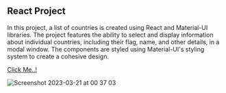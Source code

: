 ## React Project

In this project, a list of countries is created using React and Material-UI libraries. The project features the ability to select and display information about individual countries, including their flag, name, and other details, in a modal window. The components are styled using Material-UI's styling system to create a cohesive design.

[Click Me..!](https://countries-homework-ezu9-gd0y3xnc6-kerimgurbaz.vercel.app/)

![Screenshot 2023-03-21 at 00 37 03](https://user-images.githubusercontent.com/101603320/226489109-c3c4be63-76ab-4b15-ba7f-1be57452be48.png)



